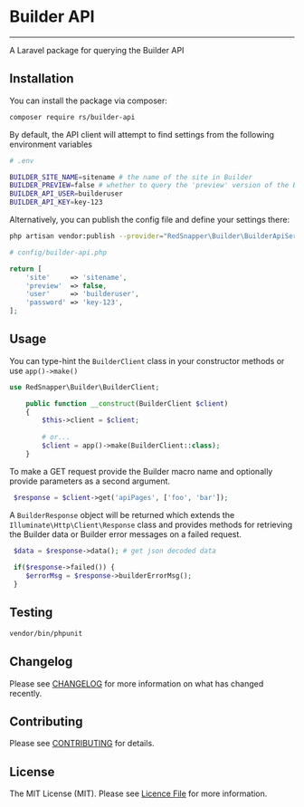# Builder API

---
A Laravel package for querying the Builder API

## Installation

You can install the package via composer:

```bash
composer require rs/builder-api
```

By default, the API client will attempt to find settings from the following environment variables

```bash
# .env

BUILDER_SITE_NAME=sitename # the name of the site in Builder
BUILDER_PREVIEW=false # whether to query the 'preview' version of the Builder site or not
BUILDER_API_USER=builderuser 
BUILDER_API_KEY=key-123
```

Alternatively, you can publish the config file and define your settings there:

```bash
php artisan vendor:publish --provider="RedSnapper\Builder\BuilderApiServiceProvider" --tag="config"
```

``` php
# config/builder-api.php

return [
    'site'     => 'sitename',
    'preview'  => false,
    'user'     => 'builderuser',
    'password' => 'key-123',
];
```

## Usage

You can type-hint the `BuilderClient` class in your constructor methods or use `app()->make()`

```php
use RedSnapper\Builder\BuilderClient;

    public function __construct(BuilderClient $client)
    {
        $this->client = $client;
        
        # or...
        $client = app()->make(BuilderClient::class);
    }
```

To make a GET request provide the Builder macro name and optionally provide parameters as a second argument.

```php
 $response = $client->get('apiPages', ['foo', 'bar']);
```

A `BuilderResponse` object will be returned which extends the `Illuminate\Http\Client\Response` class and provides methods for retrieving the Builder data or Builder error messages on a failed request.
```php
 $data = $response->data(); # get json decoded data
 
 if($response->failed()) {
    $errorMsg = $response->builderErrorMsg();
 }
```

## Testing

```bash
vendor/bin/phpunit
```

## Changelog

Please see [CHANGELOG](CHANGELOG.MD) for more information on what has changed recently.

## Contributing

Please see [CONTRIBUTING](.github/CONTRIBUTING.MD) for details.

## License

The MIT License (MIT). Please see [Licence File](LICENCE.MD) for more information.
